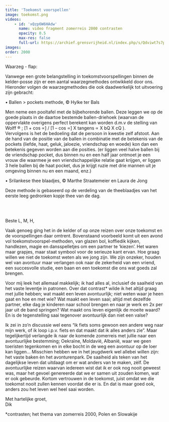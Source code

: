 ```yaml
---
title: 'Toekomst voorspellen'
image: toekomst.png
videos:
    - id: 'xQzp6W6HAdw'
      name: video fragment zomerreis 2000 contrasten
      opacity: 0.5
      max-res: false
      full-url: https://archief.grensvrijheid.nl/index.php/s/Qdviwt7s7pdue2E
images:
order: 2000
---
```


Waarzeg - flap:

Vanwege een grote belangstelling in toekomstvoorspellingen binnen de kelder-posse zijn er een aantal waarzegmethodes ontwikkeld door ons. Hieronder volgen de waarzegmethodes die ook daadwerkelijk tot uitvoering zijn gebracht:

•	Ballen > pockets methode, © Hylke ter Bals

Men neme een pooltafel met de bijbehorende ballen. Deze leggen we op de goede plaats in de daartoe bestemde ballen-driehoek (waarvan de oppervlakte overigens perfect berekent kan worden d.m.v de stelling van Wolff ® ; [1 + cos ∝] / [1 – cos ∝] X tangens ∝ X bQ X cQ ).  
Vervolgens is het de bedoeling dat de persoon in kwestie zelf afstoot. Aan de hand van de positie van de ballen in combinatie met de betekenis van de pockets (liefde, haat, geluk, jaloezie, vriendschap en woede) kon dan een betekenis gegeven worden aan die posities. (er liggen veel halve ballen bij de vriendschap pocket, dus binnen nu en een half jaar ontmoet je een vrouw die waarmee je een vriendschappelijke relatie gaat krijgen, er liggen 3 hele ballen bij de haat pocket, dus je krijgt ruzie met drie mannen uit je omgeving binnen nu en een maand, enz.) 


•	Srilankese thee blaadjes, © Marthe Straatemeier en Laura de Jong

Deze methode is gebaseerd op de verdeling van de theeblaadjes van het eerste leeg gedronken kopje thee van de dag. 

<br/>
<br/>

Beste L, M, H,

Vaak genoeg ging het in de kelder of op onze reizen over onze toekomst en de voorspellingen daar omtrent. Bovenstaand voorbeeld komt uit een avond vol toekomstvoorspel-methoden, van glazen bol, koffiedik kijken, handlezen, magie en dansspelletjes om een partner te ‘kiezen’. Het waren maar grapjes, maar staat symbool voor de serieuze kant ervan. Hoe graag willen we niet de toekomst weten als we jong zijn. We zijn onzeker, houden wel van avontuur maar verlangen ook naar de zekerheid van een vriend, een succesvolle studie, een baan en een toekomst die ons wat goeds zal brengen. 

Voor mij leek het allemaal makkelijk; ik had alles al, inclusief de saaiheid van het vaste leventje in patronen. Over dat contrast* wilde ik het altijd graag met jullie hebben; wat maakt een leven avontuurlijk; niet weten waar je heen gaat en hoe en met wie? Wat maakt een leven saai; altijd met dezelfde partner, elke dag je kinderen naar school brengen en naar je werk en 2x per jaar uit de band springen? Wat maakt ons leven eigenlijk de moeite waard? En is de tegenstelling saai tegenover avontuurlijk dan niet een valse? 

Ik zei in zo’n discussie wel eens “ik fiets soms gewoon een andere weg naar mijn werk, of ik loop i.p.v. fiets en dat maakt dat ik alles anders zie”. Maar tegelijkertijd verlangde ik naar de komende zomerreis met jullie naar een avontuurlijke bestemming; Oekraïne, Moldavië, Albanië, waar we geen toeristen tegenkomen en in elke bocht in de weg een avontuur op de loer kan liggen… 
Misschien hebben we in het jeugdwerk wel allebei willen zijn: het vaste baken èn het avonturenpark. De saaiheid als teken van het dagelijkse leven dat uitdaagt om er wat anders van te maken, zèlf. De avontuurlijke reizen waarvan iedereen wist dat ik er ook nog nooit geweest was, maar het gevoel genereerde dat we er samen uit zouden komen, wat er ook gebeurde. Kortom vertrouwen in de toekomst, juist omdat we die toekomst nooit zullen kennen voordat die er is. En dat is maar goed ook, anders zou het leven wel heel saai worden.

Met hartelijke groet,<br/>
Dik

*contrasten; het thema van zomerreis 2000, Polen en Slowakije
